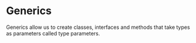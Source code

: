 # Generics
Generics allow us to create classes, interfaces and methods that take types
as parameters called type parameters.
